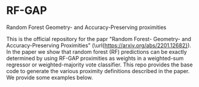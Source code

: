 # RF-GAP
Random Forest Geometry- and Accuracy-Preserving proximities

This is the official repository for the papr "Random Forest- Geometry- and Accuracy-Preserving Proximities" (\url{https://arxiv.org/abs/2201.12682}). In the paper we show that random forest (RF) predictions can be exactly determined by using RF-GAP proximities as weights in a weighted-sum regressor or weighted-majority vote classifier.  This repo provides the base code to generate the various proximity definitions described in the paper. We provide some examples below.

